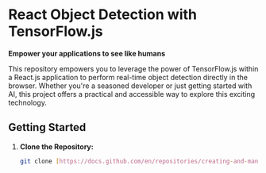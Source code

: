 # React Object Detection with TensorFlow.js

**Empower your applications to see like humans**

This repository empowers you to leverage the power of TensorFlow.js within a React.js application to perform real-time object detection directly in the browser. Whether you're a seasoned developer or just getting started with AI, this project offers a practical and accessible way to explore this exciting technology.

## Getting Started

1. **Clone the Repository:**

   ```bash
   git clone [https://docs.github.com/en/repositories/creating-and-managing-repositories/quickstart-for-repositories](https://docs.github.com/en/repositories/creating-and-managing-repositories/quickstart-for-repositories)  # Replace with your details

